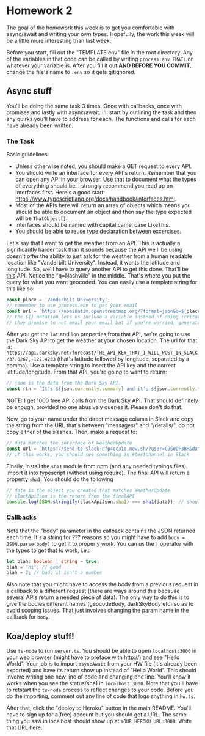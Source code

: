 # Homework 2

The goal of the homework this week is to get you comfortable with async/await and writing your own types. Hopefully, the work this week will be a little more interesting than last week.

Before you start, fill out the "TEMPLATE.env" file in the root directory. Any of the variables in that code can be called by writing `process.env.EMAIL` or whatever your variable is. After you fill it out **AND BEFORE YOU COMMIT**, change the file's name to `.env` so it gets gitignored.

## Async stuff

You'll be doing the same task 3 times. Once with callbacks, once with promises and lastly with async/await. I'll start by outlining the task and then any quirks you'll have to address for each. The functions and calls for each have already been written.

### The Task

Basic guidelines:

- Unless otherwise noted, you should make a GET request to every API.
- You should write an interface for every API's return. Remember that you can open any API in your browser. Use that to document what the types of everything should be. I strongly recommend you read up on interfaces first. Here's a good start: https://www.typescriptlang.org/docs/handbook/interfaces.html.
- Most of the APIs here will return an array of objects which means you should be able to document an object and then say the type expected will be `ThatObject[]`.
- Interfaces should be named with capital camel case LikeThis.
- You should be able to reuse type declaration between excercises.

Let's say that I want to get the weather from an API. This is actually a significantly harder task than it sounds because the API we'll be using doesn't offer the ability to just ask for the weather from a human readable location like "Vanderbilt University". Instead, it wants the latitude and longitude. So, we'll have to query another API to get this done. That'll be [this](https://nominatim.openstreetmap.org/?format=json&q=Nashville&format=json&limit=3) API. Notice the "q=Nashville" in the middle. That's where you put the query for what you want geocoded. You can easily use a template string for this like so:

```ts
const place = 'Vanderbilt University';
// remember to use process.env to get your email
const url = `https://nominatim.openstreetmap.org/?format=json&q=${place}&format=json&limit=3&email=YOUR_EMAIL`;
// the ${} notation lets us include a variable instead of doing irritating string concatenation.
// they promise to not email your email but if you're worried, generate a temp one from mailinator.com
```

After you get the `lat` and `lon` properties from that API, we're going to use the Dark Sky API to get the weather at your chosen location. The url for that is: `https://api.darksky.net/forecast/THE_API_KEY_THAT_I_WILL_POST_IN_SLACK/37.8267,-122.4233` (that's latitude followed by longitude, separated by a comma). Use a template string to insert the API key and the correct latitude/longitude. From that API, you're going to want to return:

```ts
// json is the data from the Dark Sky API.
const rtn = `It's ${json.currently.summary} and it's ${json.currently.temperature} degrees.`; // for the temperature, round to the nearest degree.
```

NOTE: I get 1000 free API calls from the Dark Sky API. That should definitely be enough, provided no one abusively queries it. Please don't do that.

Now, go to your name under the direct message column in Slack and copy the string from the URL that's between "messages/" and "/details/", do not copy either of the slashes. Then, make a request to:

```ts
// data matches the interface of WeatherUpdate
const url = `https://send-to-slack-nfp4cc31q.now.sh/?user=C9S0DF3BR&data=${data}`;
// if this works, you should see something in #testchannel in Slack
```

Finally, install the `sha1` module from npm (and any needed typings files). Import it into typescript (without using require). The final API will return a property `sha1`. You should do the following

```ts
// data is the object you created that matches WeatherUpdate
// slackApiJson is the return from the finalAPI
console.log(JSON.stringify(slackApiJson.sha1) === sha1(data)); // should print true
```

### Callbacks

Note that the "body" parameter in the callback contains the JSON returned each time. It's a string for ??? reasons so you might have to add `body = JSON.parse(body)` to get it to properly work. You can us the `|` operator with the types to get that to work, i.e.:

```ts
let blah: boolean | string = true;
blah = 'hi'; // good
blah = 2; // bad; it isn't a number
```

Also note that you might have to access the body from a previous request in a callback to a different request (there are ways around this because several APIs return a needed piece of data). The only way to do this is to give the bodies different names (geocodeBody, darkSkyBody etc) so as to avoid scoping issues. That just involves changing the param name in the callback for `body`.

## Koa/deploy stuff!

Use `ts-node` to run `server.ts`. You should be able to open `localhost:3000` in your web browser (might have to preface with http://) and see "Hello World". Your job is to import `asyncAwait` from your HW file (it's already been exported) and have its return show up instead of "Hello World". This should involve writing one new line of code and changing one line. You'll know it works when you see the status/sha1 in `localhost:3000`. Note that you'll have to retstart the `ts-node` process to reflect changes to your code. Before you do the importing, comment out any line of code that logs anything in `hw.ts`.

After that, click the "deploy to Heroku" button in the main README. You'll have to sign up for a(free) account but you should get a URL. The same thing you saw in localhost should show up at `YOUR_HEROKU_URL:3000`. Write that URL here:

